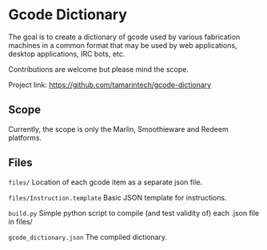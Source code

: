 # Gcode Dictionary

The goal is to create a dictionary of gcode used by various fabrication machines in a common format that may be used by web applications, desktop applications, IRC bots, etc.

Contributions are welcome but please mind the scope.

Project link: https://github.com/tamarintech/gcode-dictionary

## Scope
Currently, the scope is only the Marlin, Smoothieware and Redeem platforms.

## Files
`files/` Location of each gcode item as a separate json file.

`files/Instruction.template` Basic JSON template for instructions.

`build.py` Simple python script to compile (and test validity of) each .json file in files/

`gcode_dictionary.json` The compiled dictionary.
